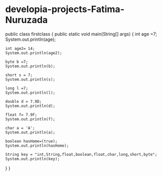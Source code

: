 # developia-projects-Fatima-Nuruzada
public class firstclass {
public static void main(String[] args) {
	int age =7;
	System.out.println(age);
	
	int age2= 14;
	System.out.println(age2);
	
	byte b =7;
	System.out.println(b);
	
	short s = 7;
	System.out.println(s);
	
	long l =7;
	System.out.println(l);
	
	double d = 7.9D;
	System.out.println(d);
	
	float f= 7.9F;
	System.out.println(f);
	
	char a = 'A';
	System.out.println(a);
	
	boolean hasHome=(true);
	System.out.println(hasHome);
	
	String key = "int,String,float,boolean,float,char,long,short,byte";
	System.out.println(key);
}
}
